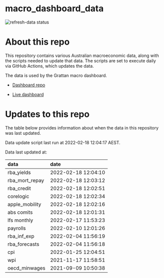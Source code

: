 
<!-- README.md is generated from README.Rmd. Please edit that file -->

# macro\_dashboard\_data

<!-- badges: start -->

![refresh-data
status](https://github.com/grattan/macro_dashboard_data/workflows/refresh-data/badge.svg)

<!-- badges: end -->

# About this repo

This repository contains various Australian macroeconomic data, along
with the scripts needed to update that data. The scripts are set to
execute daily via GitHub Actions, which updates the data.

The data is used by the Grattan macro dashboard.

  - [Dashboard repo](https://github.com/grattan/macrodashboard)

  - [Live dashboard](https://mattcowgill.shinyapps.io/macrodashboard/)

# Updates to this repo

The table below provides information about when the data in this
repository was last updated.

Data update script last run at 2022-02-18 12:04:17 AEST.

Data last updated at:

| data             | date                |
| :--------------- | :------------------ |
| rba\_yields      | 2022-02-18 12:04:10 |
| rba\_mort\_repay | 2022-02-18 12:03:12 |
| rba\_credit      | 2022-02-18 12:02:51 |
| corelogic        | 2022-02-18 12:02:34 |
| apple\_mobility  | 2022-02-18 12:02:16 |
| abs comits       | 2022-02-18 12:01:31 |
| lfs monthly      | 2022-02-17 11:53:23 |
| payrolls         | 2022-02-10 12:01:26 |
| rba\_inf\_exp    | 2022-02-04 11:56:19 |
| rba\_forecasts   | 2022-02-04 11:56:18 |
| cpi              | 2022-01-25 12:04:51 |
| wpi              | 2021-11-17 11:58:51 |
| oecd\_minwages   | 2021-09-09 10:50:38 |
